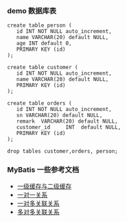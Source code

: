 ### demo 数据库表
```sql92
create table person (
   id INT NOT NULL auto_increment,
   name VARCHAR(20) default NULL,
   age INT default 0,
   PRIMARY KEY (id)
);

create table customer (
   id INT NOT NULL auto_increment,
   name VARCHAR(20) default NULL,
   PRIMARY KEY (id)
);

create table orders (
   id INT NOT NULL auto_increment,
   sn VARCHAR(20) default NULL,
   remark  VARCHAR(20) default NULL,
   customer_id     INT  default NULL,
   PRIMARY KEY (id)
);

drop tables customer,orders, person;
```

### MyBatis 一些参考文档
- [一级缓存与二级缓存](https://mp.weixin.qq.com/s?__biz=MjM5NjQ5MTI5OA==&mid=2651747419&idx=2&sn=a7c25803179504b7232c0d6777fe4831&chksm=bd12ad168a65240095187adf72f82d0c7f2fcff52987e97fa385065eb63ff843e45dc896189e&mpshare=1&scene=23&srcid=0708i2B3zxQQJCepUAUUrZFw#rd)
- [一对一关系](http://www.mybatis.cn/archives/40.html)
- [一对多关联关系](http://www.mybatis.cn/archives/42.html)
- [多对多关联关系](http://www.mybatis.cn/archives/43.html)
